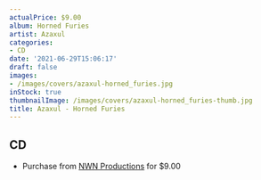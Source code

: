 ```yaml
---
actualPrice: $9.00
album: Horned Furies
artist: Azaxul
categories:
- CD
date: '2021-06-29T15:06:17'
draft: false
images:
- /images/covers/azaxul-horned_furies.jpg
inStock: true
thumbnailImage: /images/covers/azaxul-horned_furies-thumb.jpg
title: Azaxul - Horned Furies
---
```


## CD
* Purchase from [NWN Productions](http://shop.nwnprod.com/index.php?route=product/product&path=93&product_id=8605&sort=pd.name&order=ASC) for $9.00
